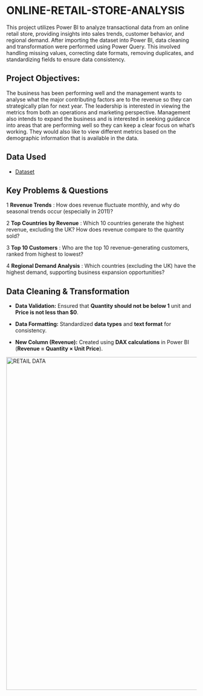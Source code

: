 # ONLINE-RETAIL-STORE-ANALYSIS
This project utilizes Power BI to analyze transactional data from an online retail store, providing insights into sales trends, customer behavior, and regional demand.
After importing the dataset into Power BI, data cleaning and transformation were performed using Power Query. This involved handling missing values, correcting date formats, removing duplicates, and standardizing fields to ensure data consistency.

##  Project  Objectives:
The business has been performing well and the management wants to analyse what the major contributing factors are to the revenue so they can strategically plan for next year.
The leadership is interested in viewing the metrics from both an operations and marketing perspective. Management also intends to expand the business and is interested in seeking guidance into areas that are performing well so they can keep a clear focus on what’s working. They would also like to view different metrics based on the demographic information that is available in the data.

## Data Used
-	<a href="https://www.theforage.com/virtual-experience/MyXvBcppsW2FkNYCX/tata-group/data-visualisation-p5xo/creating-effective-visuals">Dataset</a>

##  Key Problems & Questions
1 **Revenue Trends** : How does revenue fluctuate monthly, and why do seasonal trends occur (especially in 2011)? 
 
2 **Top Countries by Revenue** : Which 10 countries generate the highest revenue, excluding the UK? How does revenue compare to the quantity sold? 

3 **Top 10 Customers** : Who are the top 10 revenue-generating customers, ranked from highest to lowest? 

4 **Regional Demand Analysis** : Which countries (excluding the UK) have the highest demand, supporting business expansion opportunities? 

##  Data Cleaning & Transformation
- **Data Validation:** Ensured that **Quantity should not be below 1** unit and **Price is not less than $0**.
 
- **Data Formatting:** Standardized **data types** and **text format** for consistency.
  
- **New Column (Revenue):** Created using **DAX calculations** in Power BI (**Revenue = Quantity × Unit Price**).

<img width="881" alt="RETAIL DATA" src="https://github.com/user-attachments/assets/cae2e498-2724-44fc-8011-6a4254be3267" />



